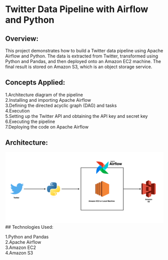 # Twitter Data Pipeline with Airflow and Python
## Overview:

This project demonstrates how to build a Twitter data pipeline using Apache Airflow and Python. The data is extracted from Twitter, transformed using Python and Pandas, and then deployed onto an Amazon EC2 machine. The final result is stored on Amazon S3, which is an object storage service.

## Concepts Applied:

1.Architecture diagram of the pipeline  
2.Installing and importing Apache Airflow  
3.Defining the directed acyclic graph (DAG) and tasks  
4.Execution  
5.Setting up the Twitter API and obtaining the API key and secret key  
6.Executing the pipeline  
7.Deploying the code on Apache Airflow  

## Architecture:  
  
<img src="arch.png">  
## Technologies Used:

1.Python and Pandas  
2.Apache Airflow  
3.Amazon EC2  
4.Amazon S3  
